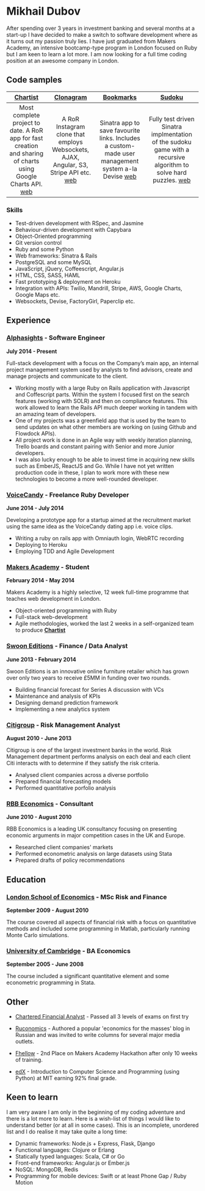 # Mikhail Dubov

After spending over 3 years in investment banking and several months at a start-up I have decided to make a switch to software development where as it turns out my passion truly lies. I have just graduated from Makers Academy, an intensive bootcamp-type program in London focused on Ruby but I am keen to learn a lot more. I am now looking for a full time coding position at an awesome company in London.   


## Code samples

| [Chartist](https://github.com/duboff/chartist)  | [Clonagram](https://github.com/duboff/clonagram) | [Bookmarks](https://github.com/duboff/bookmark-manager) | [Sudoku](https://github.com/duboff/Sudoku-web-version) |
| :-----------: | :-----------: | :-----------: | :-----------:|
| Most complete project to date. A RoR app for fast creation and sharing of charts using Google Charts API. [web](https://charti.st)   | A RoR Instagram clone that employs Websockets, AJAX, Angular, S3, Stripe API etc. [web](https://clonagram.herokuapp.com) | Sinatra app to save favourite links. Includes a custom-made user management system a-la Devise [web](https://bookmark-manager-duboff.herokuapp.com)| Fully test driven Sinatra implmentation of the sudoku game with a recursive algorithm to solve hard puzzles. [web](http://sudoku-game-duboff.herokuapp.com/) |


### Skills

* Test-driven development with RSpec, and Jasmine
* Behaviour-driven development with Capybara
* Object-Oriented programming
* Git version control
* Ruby and some Python
* Web frameworks: Sinatra & Rails
* PostgreSQL and some MySQL
* JavaScript, jQuery, Coffeescript, Angular.js
* HTML, CSS, SASS, HAML
* Fast prototyping & deployment on Heroku
* Integration with APIs: Twilio, Mandrill, Stripe, AWS, Google Charts, Google Maps etc.
* Websockets, Devise, FactoryGirl, Paperclip etc.

## Experience

### [Alphasights](http://www.alphasights.com/) - Software Engineer

**July 2014 - Present**

Full-stack development with a focus on the Company’s main app, an internal project management system used by analysts to find advisors, create and manage projects and communicate to the client.
* Working mostly with a large Ruby on Rails application with Javascript and Coffescript parts. Within the system I focused first on the search features (working with SOLR) and then on compliance features. This work allowed to learn the Rails API much deeper working in tandem with an amazing team of developers.
* One of my projects was a greenfield app that is used by the team to send updates on what other members are working on (using Github and Flowdock APIs).
* All project work is done in an Agile way with weekly iteration planning, Trello boards and constant pairing with Senior and more Junior developers.
* I was also lucky enough to be able to invest time in acquiring new skills such as EmberJS, ReactJS and Go. While I have not yet written production code in these, I plan to work more with these new technologies to become a more well-rounded developer.




### [VoiceCandy](http://www.voicecandy.com/) - Freelance Ruby Developer

**June 2014 - July 2014**

Developing a prototype app for a startup aimed at the recruitment market using the same idea as the VoiceCandy dating app i.e. voice clips.

* Writing a ruby on rails app with Omniauth login, WebRTC recording
* Deploying to Heroku
* Employing TDD and Agile Development

### [Makers Academy](http://www.makersacademy.com/) - Student

**February 2014 - May 2014**

Makers Academy is a highly selective, 12 week full-time programme that teaches web development in London.

* Object-oriented programming with Ruby
* Full-stack web-development
* Agile methodologies, worked the last 2 weeks in a self-organized team to
 produce **[Chartist](http://charti.st/)**


### [Swoon Editions](https://www.swooneditions.com/) - Finance / Data Analyst

 **June 2013 - February 2014**

Swoon Editions is an innovative online furniture retailer which has grown over only two years to receive £5MM in funding over two rounds.

* Building financial forecast for Series A discussion with VCs
* Maintenance and analysis of KPIs
* Designing demand prediction framework
* Implementing a new analytics system


### [Citigroup](http://www.citi.com/) - Risk Management Analyst

**August 2010 - June 2013**

Citigroup is one of the largest investment banks in the world. Risk Management department performs analysis on each deal and each client Citi interacts with to determine if they satisfy the risk criteria.

* Analysed client companies across a diverse portfolio
* Prepared financial forecasting models
* Performed quantitative porfolio analysis

### [RBB Economics](http://www.rbbeconomics.com/) - Consultant

**June 2010 - August 2010**

RBB Economics is a leading UK consultancy focusing on presenting economic arguments in major competition cases in the UK and Europe.

* Researched client companies' markets
* Performed econometric analysis on large datasets using Stata
* Prepared drafts of policy recommendations

## Education

### [London School of Economics](http://www.lse.ac.uk/) - MSc Risk and Finance

**September 2009 - August 2010**

The course covered all aspects of financial risk with a focus on quantitative methods and included some programming in Matlab, particularly running Monte Carlo simulations.

### [University of Cambridge](http://www.cam.ac.uk/) - BA Economics

**September 2005 - June 2008**

The course included a significant quantitative element and some econometric programming in Stata.


## Other

* [Chartered Financial Analyst](https://www.cfainstitute.org) - Passed all 3 levels of exams on first try

* [Ruconomics](http://www.ruconomics.com/) - Authored a popular 'economics for the masses' blog in Russian and was invited to write columns for several major media outlets.

* [Fhellow](https://github.com/duboff/fhellow) - 2nd Place on Makers Academy Hackathon after only 10 weeks of training.

* [edX](https://s3.amazonaws.com/verify.edx.org/downloads/d20e82d7d84140c6a0a444a38447f48a/Certificate.pdf) - Introduction to Computer Science and Programming (using Python) at MIT earning 92% final grade.

## Keen to learn
I am very aware I am only in the beginning of my coding adventure and there is a lot more to learn. Here is a wish-list of things I would like to understand better (or at all in some cases). This is an incomplete, unordered list and I do realise it may take quite a long time:

* Dynamic frameworks: Node.js + Express, Flask, Django
* Functional languages: Clojure or Erlang
* Statically typed languages: Scala, C# or Go
* Front-end frameworks: Angular.js or Ember.js
* NoSQL: MongoDB, Redis
* Programming for mobile devices: Swift or at least Phone Gap / Ruby Motion
